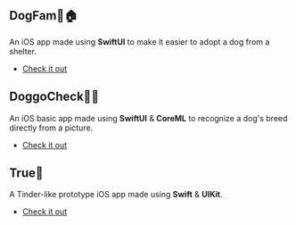 ## DogFam🐶🏠
An iOS app made using **SwiftUI** to make it easier to adopt a dog from a shelter.  
- [Check it out](https://jihaysse.github.io/DogFam)

## DoggoCheck🐶✅
An iOS basic app made using **SwiftUI** & **CoreML** to recognize a dog's breed directly from a picture.  
- [Check it out](https://github.com/Jihaysse/DoggoCheck)

## True💟
A Tinder-like prototype iOS app made using **Swift** & **UIKit**.  
- [Check it out](https://github.com/Jihaysse/Tinder-like)
